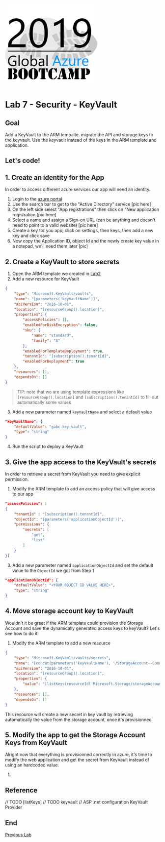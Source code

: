 ![gablogo][gablogo]

# Lab 7 - Security - KeyVault

## Goal

Add a KeyVault to the ARM tempalte. migrate the API and storage keys to the keyvault. Use the keyvault instead of the keys in the ARM template and application.

## Let's code!

## 1. Create an identity for the App

In order to access different azure services our app will need an identity.

1. Login to the [azure portal](https://portal.azure.com)
1. Use the search bar to get to the "Active Directory" service
   [pic here]
1. On the left side select "App registrations" then click on "New application registration [pic here]
1. Select a name and assign a Sign-on URL (can be anything and doesn't need to point to a valid website)
   [pic here]
1. Create a key for you app, click on settings, then keys, then add a new key and click save
1. Now copy the Application ID, object Id and the newly create key value in a notepad, we'll need them later
   [pic]

## 2. Create a KeyVault to store secrets

1. Open the ARM template we created in [Lab2](../Lab2/README.md)
1. Add a new resource for KeyVault

```json
{
    "type": "Microsoft.KeyVault/vaults",
    "name": "[parameters('keyVaultName')]",
    "apiVersion": "2016-10-01",
    "location": "[resourceGroup().location]",
    "properties": {
        "accessPolicies": [],
        "enabledForDiskEncryption": false,
        "sku": {
            "name": "standard",
            "family": "A"
        },
        "enabledForTemplateDeployment": true,
        "tenantId": "[subscription().tenantId]",
        "enabledForDeployment": true
    },
    "resources": [],
    "dependsOn": []
}
```
> TIP: note that we are using template expressions like `[resourceGroup().location]` and `[subscription().tenantId]` to fill out automatically some values
3. Add a new parameter named `keyVaultName` and select a default value

```json
"keyVaultName": {
    "defaultValue": "gabc-key-vault",
    "type": "string"
}
```

4. Run the script to deploy a KeyVault

## 3. Give the app access to the KeyVault's secrets
In order to retrieve a secret from KeyVault you need to give explicit permission.
1. Modify the ARM template to add an access policy that will give access to our app
```json
"accessPolicies": [
{
    "tenantId" : "[subscription().tenantId]",
    "objectId": "[parameters('applicationObjectId')]",
    "permissions": {
        "secrets": [
            "get",
            "list"
        ]
    }
}]
```
3. Add a new parameter named `applicationObjectId` and set the default value to the `ObjectId` we got from Step 1

```json
"applicationObjectId": {
    "defaultValue": "<YOUR OBJECT ID VALUE HERE>",
    "type": "string"
}
```

## 4. Move storage account key to KeyVault
Wouldn't it be great if the ARM template could provision the Storage Account and save the dynamically generated access keys to keyVault? Let's see how to do it!
1. Modify the ARM template to add a new resource
```json
{
    "type": "Microsoft.KeyVault/vaults/secrets",
    "name": "[concat(parameters('keyVaultName'), '/StorageAccount--ConnectionString')]",
    "apiVersion": "2016-10-01",
    "location": "[resourceGroup().location]",
    "properties": {
        "value": "[listKeys(resourceId('Microsoft.Storage/storageAccounts', parameters('storageAccountName')), providers('Microsoft.Storage', 'storageAccounts').apiVersions[0]).keys[0].value]"
    },
    "resources": [],
    "dependsOn": []
}
```

This resource will create a new secret in key vault by retrieving automatically the value from the storage account, once it's provisionned

## 5. Modify the app to get the Storage Account Keys from KeyVault
Alright now that everything is provisionned correctly in azure, it's time to modify the web application and get the secret from KeyVault instead of using an hardcoded value.

1. 

## Reference

// TODO [listKeys]
// TODO keyvault
// ASP .net configuration KeyVault Provider

## End

[Previous Lab](../Lab6/README.md)

[gablogo]: ../medias/GlobalAzureBootcamp2019.png "Global Azure Bootcamp 2019"
